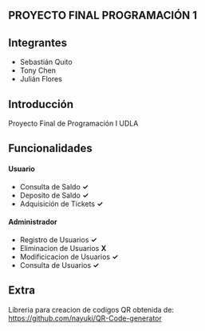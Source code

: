 ## PROYECTO FINAL PROGRAMACIÓN 1

## Integrantes
- Sebastián Quito
- Tony Chen
- Julián Flores

## Introducción
Proyecto Final de Programación I UDLA

## Funcionalidades
#### Usuario
* Consulta de Saldo **✓**
* Deposito de Saldo **✓**
* Adquisición de Tickets **✓**
#### Administrador
* Registro de Usuarios **✓**
* Eliminacion de Usuarios **X**
* Modificicacion de Usuarios **✓**
* Consulta de Usuarios **✓**
## Extra
Libreria para creacion de codigos QR obtenida de: https://github.com/nayuki/QR-Code-generator